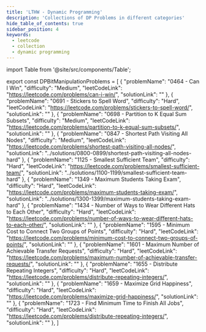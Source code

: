```yaml
---
title: 'LTHW - Dynamic Programming'
description: 'Collections of DP Problems in different categories'
hide_table_of_contents: true
sidebar_position: 4
keywords:
  - leetcode
  - collection
  - dynamic programming
---
```


import Table from '@site/src/components/Table';

export const DPBitManipulationProblems = [
  {
    "problemName": "0464 - Can I Win",
    "difficulty": "Medium",
    "leetCodeLink": "https://leetcode.com/problems/can-i-win/",
    "solutionLink": ""
  },
  {
    "problemName": "0691 - Stickers to Spell Word",
    "difficulty": "Hard",
    "leetCodeLink": "https://leetcode.com/problems/stickers-to-spell-word/",
    "solutionLink": ""
  },
  {
    "problemName": "0698 - Partition to K Equal Sum Subsets",
    "difficulty": "Medium",
    "leetCodeLink": "https://leetcode.com/problems/partition-to-k-equal-sum-subsets/",
    "solutionLink": ""
  },
  {
    "problemName": "0847 -  Shortest Path Visiting All Nodes",
    "difficulty": "Medium",
    "leetCodeLink": "https://leetcode.com/problems/shortest-path-visiting-all-nodes/",
    "solutionLink": "../solutions/0800-0899/shortest-path-visiting-all-nodes-hard"
  },
  {
    "problemName": "1125 -  Smallest Sufficient Team",
    "difficulty": "Hard",
    "leetCodeLink": "https://leetcode.com/problems/smallest-sufficient-team/",
    "solutionLink": "../solutions/1100-1199/smallest-sufficient-team-hard"
  },
  {
    "problemName": "1349 - Maximum Students Taking Exam",
    "difficulty": "Hard",
    "leetCodeLink": "https://leetcode.com/problems/maximum-students-taking-exam/",
    "solutionLink": "../solutions/1300-1399/maximum-students-taking-exam-hard"
  },
  {
    "problemName": "1434 - Number of Ways to Wear Different Hats to Each Other",
    "difficulty": "Hard",
    "leetCodeLink": "https://leetcode.com/problems/number-of-ways-to-wear-different-hats-to-each-other/",
    "solutionLink": ""
  },
  {
    "problemName": "1595 - Minimum Cost to Connect Two Groups of Points",
    "difficulty": "Hard",
    "leetCodeLink": "https://leetcode.com/problems/minimum-cost-to-connect-two-groups-of-points/",
    "solutionLink": ""
  },
  {
    "problemName": "1601 - Maximum Number of Achievable Transfer Requests",
    "difficulty": "Hard",
    "leetCodeLink": "https://leetcode.com/problems/maximum-number-of-achievable-transfer-requests/",
    "solutionLink": ""
  },
  {
    "problemName": "1655 - Distribute Repeating Integers",
    "difficulty": "Hard",
    "leetCodeLink": "https://leetcode.com/problems/distribute-repeating-integers/",
    "solutionLink": ""
  },
  {
    "problemName": "1659 - Maximize Grid Happiness",
    "difficulty": "Hard",
    "leetCodeLink": "https://leetcode.com/problems/maximize-grid-happiness/",
    "solutionLink": ""
  },
  {
    "problemName": "1723 - Find Minimum Time to Finish All Jobs",
    "difficulty": "Hard",
    "leetCodeLink": "https://leetcode.com/problems/distribute-repeating-integers/",
    "solutionLink": ""
  },
]

<Table 
  title="Bit Manipulation" 
  data={DPBitManipulationProblems} 
  collectionLink="https://leetcode.com/list/eeo6ays7"  
/>